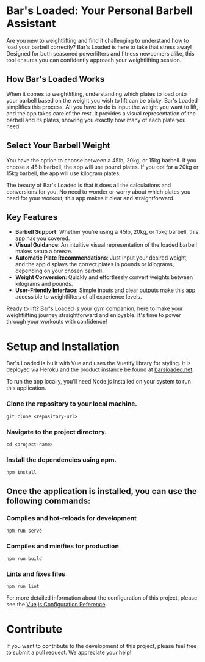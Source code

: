 # Bar's Loaded: Your Personal Barbell Assistant

Are you new to weightlifting and find it challenging to understand how to load your barbell correctly? Bar's Loaded is here to take that stress away! Designed for both seasoned powerlifters and fitness newcomers alike, this tool ensures you can confidently approach your weightlifting session.

## How Bar's Loaded Works

When it comes to weightlifting, understanding which plates to load onto your barbell based on the weight you wish to lift can be tricky. Bar's Loaded simplifies this process. All you have to do is input the weight you want to lift, and the app takes care of the rest. It provides a visual representation of the barbell and its plates, showing you exactly how many of each plate you need. 

## Select Your Barbell Weight

You have the option to choose between a 45lb, 20kg, or 15kg barbell. If you choose a 45lb barbell, the app will use pound plates. If you opt for a 20kg or 15kg barbell, the app will use kilogram plates.

The beauty of Bar's Loaded is that it does all the calculations and conversions for you. No need to wonder or worry about which plates you need for your workout; this app makes it clear and straightforward. 

## Key Features

- **Barbell Support**: Whether you're using a 45lb, 20kg, or 15kg barbell, this app has you covered.
- **Visual Guidance**: An intuitive visual representation of the loaded barbell makes setup a breeze.
- **Automatic Plate Recommendations**: Just input your desired weight, and the app displays the correct plates in pounds or kilograms, depending on your chosen barbell.
- **Weight Conversion**: Quickly and effortlessly convert weights between kilograms and pounds.
- **User-Friendly Interface**: Simple inputs and clear outputs make this app accessible to weightlifters of all experience levels.

Ready to lift? Bar's Loaded is your gym companion, here to make your weightlifting journey straightforward and enjoyable. It's time to power through your workouts with confidence!

# Setup and Installation

Bar's Loaded is built with Vue and uses the Vuetify library for styling. It is deployed via Heroku and the product instance be found at [barsloaded.net](http://www.barsloaded.net/).

To run the app locally, you'll need Node.js installed on your system to run this application.

### Clone the repository to your local machine.

```
git clone <repository-url>
```

### Navigate to the project directory.

```
cd <project-name>
```

### Install the dependencies using npm.

```
npm install
```

## Once the application is installed, you can use the following commands:

### Compiles and hot-reloads for development

```
npm run serve
```

### Compiles and minifies for production

```
npm run build
```

### Lints and fixes files

```
npm run lint
```

For more detailed information about the configuration of this project, please see the [Vue.js Configuration Reference](https://cli.vuejs.org/config/).


# Contribute
If you want to contribute to the development of this project, please feel free to submit a pull request. We appreciate your help!
